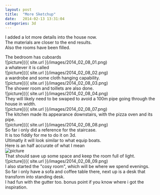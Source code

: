 ```yaml
---
layout: post
title:  "More Sketchup"
date:   2014-02-13 13:31:04
categories: 3d
---
```


I added a lot more details into the house now.  
The materials are closer to the end results.  
Also the rooms have been filled.  

The bedroom has cuboards  
![picture]({{ site.url }}/images/2014_02_08_01.png)  
a whatever it is called  
![picture]({{ site.url }}/images/2014_02_08_02.png)  
a wardrobe and some cloth hanging capability.  
![picture]({{ site.url }}/images/2014_02_08_03.png)  
The shower room and toillets are also done.  
![picture]({{ site.url }}/images/2014_02_08_04.png)  
They will likely need to be swaped to avoid a 100m pipe going through the house in width.  
![picture]({{ site.url }}/images/2014_02_08_07.png)  
The kitchen made its appearance downstairs, with the pizza oven and its pipe.  
![picture]({{ site.url }}/images/2014_02_08_08.png)  
So far i only did a reference for the staircase.  
It is too fiddly for me to do it on 3d.  
Ultimatly it will look similar to what equip boats.  
Here is an half accurate of what I mean  
![picture](http://www.centpourcentanglais.com/images/glossaire/Gloss%20E%20escalier.jpg)  
That should save up some space and keep the room full of light.  
![picture]({{ site.url }}/images/2014_02_08_09.png)  
I also started the "cosy room", which will be where we spend evenings.  
So far i only have a sofa and coffee table there, next up is a desk that transform into standing desk.  
I had fun with the gutter too. bonus point if you know where i got the inspiration.  
